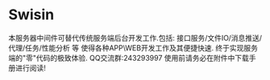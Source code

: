 # Swisin
本服务器中间件可替代传统服务端后台开发工作.包括: 接口服务/文件IO/消息推送/代理/任务/性能分析 等  使得各种APP\WEB开发工作及其便捷快速. 终于实现服务端的"零"代码的极致体验. QQ交流群:243293997  使用前请务必在附件中下载手册进行阅读!
